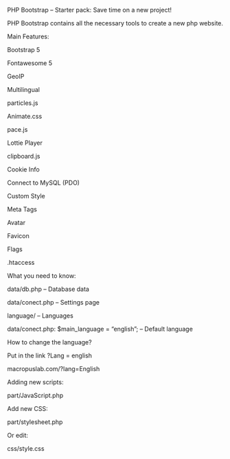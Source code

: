 PHP Bootstrap – Starter pack: Save time on a new project!

PHP Bootstrap contains all the necessary tools to create a new php website.

Main Features:

Bootstrap 5

Fontawesome 5

GeoIP

Multilingual

particles.js

Animate.css

pace.js

Lottie Player

clipboard.js

Cookie Info

Connect to MySQL (PDO)

Custom Style

Meta Tags

Avatar

Favicon

Flags

.htaccess



What you need to know:

data/db.php – Database data

data/conect.php – Settings page

language/ – Languages

data/conect.php: $main_language = “english”; – Default language

How to change the language?

Put in the link ?Lang = english

macropuslab.com/?lang=English

Adding new scripts:

part/JavaScript.php

Add new CSS:

part/stylesheet.php

Or edit:

css/style.css
